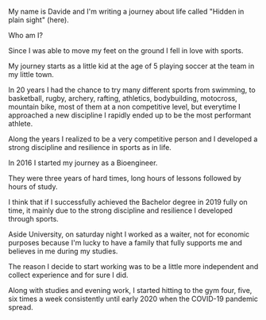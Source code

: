 My name is Davide and I'm writing a journey about life called "Hidden in plain sight" (here).

Who am I?

Since I was able to move my feet on the ground I fell in love with sports.

My journey starts as a little kid at the age of 5 playing soccer at the team in my little town.

In 20 years I had the chance to try many different sports from swimming, to basketball, rugby, archery, rafting, athletics, bodybuilding, motocross, mountain bike, most of them at a non competitive level, but everytime I approached a new discipline I rapidly ended up to be the most performant athlete.

Along the years I realized to be a very competitive person and I developed a strong discipline and resilience in sports as in life.

In 2016 I started my journey as a Bioengineer.

They were three years of hard times, long hours of lessons followed by hours of study.

I think that if I successfully achieved the Bachelor degree in 2019 fully on time, it mainly due to the strong discipline and resilience I developed through sports.

Aside University, on saturday night I worked as a waiter, not for economic purposes because I'm lucky to have a family that fully supports me and believes in me during my studies.

The reason I decide to start working was to be a little more independent and collect experience and for sure I did.

Along with studies and evening work, I started hitting to the gym four, five, six times a week consistently until early 2020 when the COVID-19 pandemic spread.
